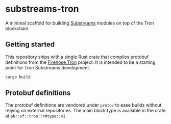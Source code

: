 # substreams-tron

A minimal scaffold for building [Substreams](https://substreams.streamingfast.io) modules on top of the Tron blockchain.

## Getting started

This repository ships with a single Rust crate that compiles protobuf definitions from the
[Firehose Tron](https://github.com/streamingfast/firehose-tron) project. It is intended to be a starting
point for Tron Substreams development.

```bash
cargo build
```

## Protobuf definitions

The protobuf definitions are vendored under `proto/` to ease builds without relying on external
repositories. The main block type is available in the crate at `pb::sf::tron::r#type::v1`.
